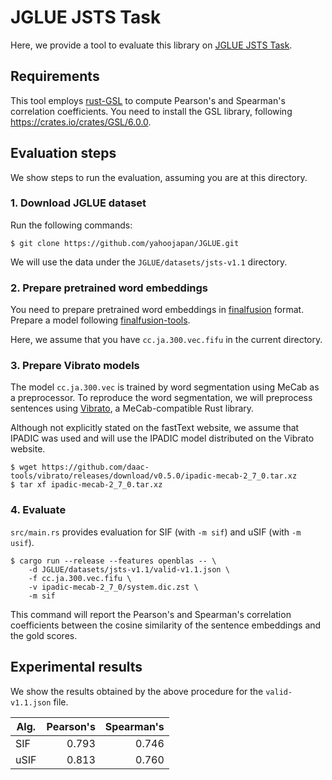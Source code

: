 # JGLUE JSTS Task

Here, we provide a tool to evaluate this library on [JGLUE JSTS Task](https://github.com/yahoojapan/JGLUE).

## Requirements

This tool employs [rust-GSL](https://github.com/GuillaumeGomez/rust-GSL)
to compute Pearson's and Spearman's correlation coefficients.
You need to install the GSL library, following https://crates.io/crates/GSL/6.0.0.

## Evaluation steps

We show steps to run the evaluation, assuming you are at this directory.

### 1. Download JGLUE dataset

Run the following commands:

```
$ git clone https://github.com/yahoojapan/JGLUE.git
```

We will use the data under the `JGLUE/datasets/jsts-v1.1` directory.

### 2. Prepare pretrained word embeddings

You need to prepare pretrained word embeddings in [finalfusion](https://docs.rs/finalfusion/) format.
Prepare a model following [finalfusion-tools](../../finalfusion-tools).

Here, we assume that you have `cc.ja.300.vec.fifu` in the current directory.

### 3. Prepare Vibrato models

The model `cc.ja.300.vec` is trained by word segmentation using MeCab as a preprocessor.
To reproduce the word segmentation, we will preprocess sentences using [Vibrato](https://github.com/daac-tools/vibrato), a MeCab-compatible Rust library.

Although not explicitly stated on the fastText website, we assume that IPADIC was used and will use the IPADIC model distributed on the Vibrato website.

```shell
$ wget https://github.com/daac-tools/vibrato/releases/download/v0.5.0/ipadic-mecab-2_7_0.tar.xz
$ tar xf ipadic-mecab-2_7_0.tar.xz
```

### 4. Evaluate

`src/main.rs` provides evaluation for SIF (with `-m sif`) and uSIF (with `-m usif`).

```
$ cargo run --release --features openblas -- \
    -d JGLUE/datasets/jsts-v1.1/valid-v1.1.json \
    -f cc.ja.300.vec.fifu \
    -v ipadic-mecab-2_7_0/system.dic.zst \
    -m sif
```

This command will report the Pearson's and Spearman's correlation coefficients between the cosine similarity of the sentence embeddings and the gold scores.

## Experimental results

We show the results obtained by the above procedure for the `valid-v1.1.json` file.

| Alg. | Pearson's | Spearman's |
| ---- | --------: | ---------: |
| SIF  |     0.793 |      0.746 |
| uSIF |     0.813 |      0.760 |
